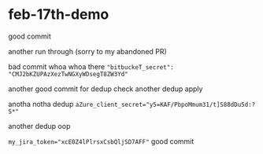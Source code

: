 # feb-17th-demo

good commit

another run through (sorry to my abandoned PR)

bad commit
whoa whoa there
`"bitbuckeT_secret": "CMJ2bKZUPAzXezTwNGXyWDsegT8ZW3Yd"`

another good commit for dedup check
another dedup
apply

anotha notha dedup
`aZure_client_secret="y5=KAF/PbpoMmum31/t]S88dDu5d:?S*"`

another dedup
oop

`my_jira_token="xcE0Z4lPlrsxCsbQljSD7AFF"`
good commit
